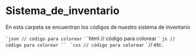 # Sistema_de_inventario
En esta carpeta se encuentran los códigos de nuestro sistema de inventario


`` `json
   // código para colorear
`` `
`` `html
   // código para colorear
`` `
`` `js
   // código para colorear
`` `
`` `css
   // código para colorear
`` `
// etc.
